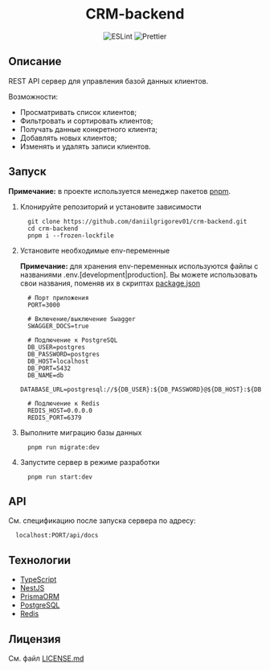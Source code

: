 <h1 align="center">CRM-backend</h1>

<div align="center">
  <img alt="ESLint" src="https://img.shields.io/badge/ESLint-4b3263?style=flat&logo=eslint&logoColor=white">
  <img alt="Prettier" src="https://img.shields.io/badge/Prettier-3658a5?style=flat&logo=prettier&logoColor=f7b93e">
</div>

## Описание

REST API сервер для управления базой данных клиентов.

Возможности:

- Просматривать список клиентов;
- Фильтровать и сортировать клиентов;
- Получать данные конкретного клиента;
- Добавлять новых клиентов;
- Изменять и удалять записи клиентов.

## Запуск

**Примечание:** в проекте используется менеджер пакетов [pnpm](https://pnpm.io/).

1. Клонируйте репозиторий и установите зависимости

   ```
     git clone https://github.com/daniilgrigorev01/crm-backend.git
     cd crm-backend
     pnpm i --frozen-lockfile
   ```

2. Установите необходимые env-переменные

   **Примечание:** для хранения env-переменных используются файлы с названиями .env.[development|production].
   Вы можете использовать свои названия, поменяв их в скриптах [package.json](package.json)

   ```
     # Порт приложения
     PORT=3000

     # Включение/выключение Swagger
     SWAGGER_DOCS=true

     # Подлючение к PostgreSQL
     DB_USER=postgres
     DB_PASSWORD=postgres
     DB_HOST=localhost
     DB_PORT=5432
     DB_NAME=db
     DATABASE_URL=postgresql://${DB_USER}:${DB_PASSWORD}@${DB_HOST}:${DB_PORT}/${DB_NAME}

     # Подлючение к Redis
     REDIS_HOST=0.0.0.0
     REDIS_PORT=6379
   ```

3. Выполните миграцию базы данных

   ```
     pnpm run migrate:dev
   ```

4. Запустите сервер в режиме разработки

   ```
     pnpm run start:dev
   ```

## API

См. спецификацию после запуска сервера по адресу:

```
  localhost:PORT/api/docs
```

## Технологии

- [TypeScript](https://www.typescriptlang.org/)
- [NestJS](https://nestjs.com/)
- [PrismaORM](https://www.prisma.io/orm)
- [PostgreSQL](https://www.postgresql.org/)
- [Redis](https://redis.io/)

## Лицензия

См. файл [LICENSE.md](LICENSE.md)
